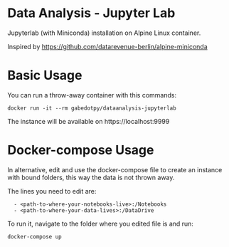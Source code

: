 # Data Analysis - Jupyter Lab
Jupyterlab (with Miniconda) installation on Alpine Linux container.

Inspired by https://github.com/datarevenue-berlin/alpine-miniconda

# Basic Usage
You can run a throw-away container with this commands:
```
docker run -it --rm gabedotpy/dataanalysis-jupyterlab
```
The instance will be available on https://localhost:9999

# Docker-compose Usage
In alternative, edit and use the docker-compose file to create an instance with bound folders, this way the data is not thrown away.

The lines you need to edit are:
```
  - <path-to-where-your-notebooks-live>:/Notebooks
  - <path-to-where-your-data-lives>:/DataDrive
```

To run it, navigate to the folder where you edited file is and run:
```
docker-compose up
```
